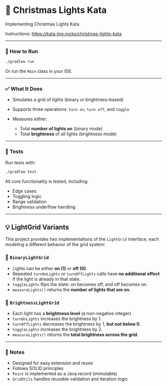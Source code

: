 # 🎄 **Christmas Lights Kata**

Implementing Christmas Lights Kata 

Instructions: https://kata-log.rocks/christmas-lights-kata


---

### 🚀 How to Run

```bash
./gradlew run
```

Or run the `Main` class in your IDE.

---

### ✅ What It Does

* Simulates a grid of lights (binary or brightness-based)
* Supports three operations: `turn on`, `turn off`, and `toggle`
* Measures either:

  * Total **number of lights on** (binary mode)
  * Total **brightness** of all lights (brightness mode)

---

### 🧪 Tests

Run tests with:

```bash
./gradlew test
```

All core functionality is tested, including:

* Edge cases
* Toggling logic
* Range validation
* Brightness underflow handling

---

## 💡 LightGrid Variants

This project provides two implementations of the `LightGrid` interface, each modeling a different behavior of the grid system:

### 🔘 `BinaryLightGrid`

* Lights can be either **on (1)** or **off (0)**.
* Repeated `turnOnLights` or `turnOffLights` calls have **no additional effect** if the light is already in that state.
* `toggleLights` flips the state: on becomes off, and off becomes on.
* `measureLights()` returns the **number of lights that are on**.

### 🔆 `BrightnessLightGrid`

* Each light has a **brightness level** (a non-negative integer).
* `turnOnLights` increases the brightness by 1.
* `turnOffLights` decreases the brightness by 1, **but not below 0**.
* `toggleLights` increases the brightness by 2.
* `measureLights()` returns the **total brightness across the grid**.

---

### 📘 Notes

* Designed for easy extension and reuse
* Follows SOLID principles
* `Point` is implemented as a Java record (immutable)
* `GridUtils` handles reusable validation and iteration logic
